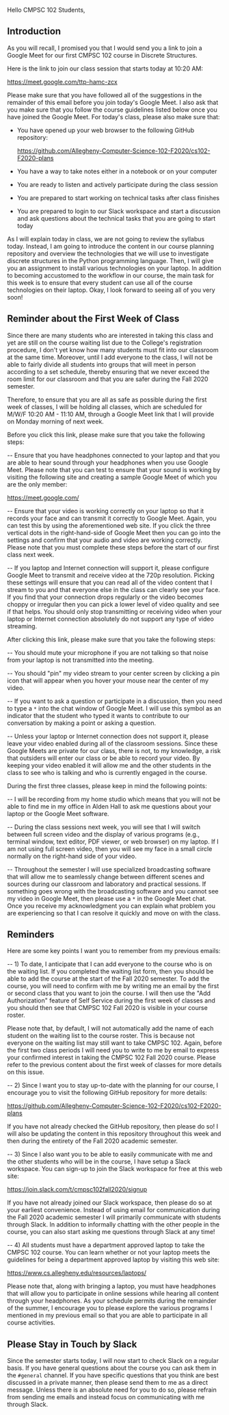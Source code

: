 Hello CMPSC 102 Students,

## Introduction

As you will recall, I promised you that I would send you a link to join a Google
Meet for our first CMPSC 102 course in Discrete Structures.

Here is the link to join our class session that starts today at 10:20 AM:

https://meet.google.com/ttp-hamc-zcx

Please make sure that you have followed all of the suggestions in the remainder
of this email before you join today's Google Meet. I also ask that you make sure
that you follow the course guidelines listed below once you have joined the
Google Meet. For today's class, please also make sure that:

- You have opened up your web browser to the following GitHub repository:

  https://github.com/Allegheny-Computer-Science-102-F2020/cs102-F2020-plans

- You have a way to take notes either in a notebook or on your computer

- You are ready to listen and actively participate during the class session

- You are prepared to start working on technical tasks after class finishes

- You are prepared to login to our Slack workspace and start a discussion and
  ask questions about the technical tasks that you are going to start today

As I will explain today in class, we are not going to review the syllabus today.
Instead, I am going to introduce the content in our course planning repository
and overview the technologies that we will use to investigate discrete
structures in the Python programming language. Then, I will give you an
assignment to install various technologies on your laptop. In addition to
becoming accustomed to the workflow in our course, the main task for this week
is to ensure that every student can use all of the course technologies on their
laptop. Okay, I look forward to seeing all of you very soon!

## Reminder about the First Week of Class

Since there are many students who are interested in taking this class and yet
are still on the course waiting list due to the College's registration
procedure, I don't yet know how many students must fit into our classroom at the
same time. Moreover, until I add everyone to the class, I will not be able to
fairly divide all students into groups that will meet in person according to a
set schedule, thereby ensuring that we never exceed the room limit for our
classroom and that you are safer during the Fall 2020 semester.

Therefore, to ensure that you are all as safe as possible during the first week
of classes, I will be holding all classes, which are scheduled for M/W/F 10:20
AM - 11:10 AM, through a Google Meet link that I will provide on Monday morning
of next week.

Before you click this link, please make sure that you take the following steps:

-- Ensure that you have headphones connected to your laptop and that you are
able to hear sound through your headphones when you use Google Meet. Please note
that you can test to ensure that your sound is working by visiting the following
site and creating a sample Google Meet of which you are the only member:

https://meet.google.com/

-- Ensure that your video is working correctly on your laptop so that it records
your face and can transmit it correctly to Google Meet. Again, you can test this
by using the aforementioned web site. If you click the three vertical dots in
the right-hand-side of Google Meet then you can go into the settings and confirm
that your audio and video are working correctly. Please note that you must
complete these steps before the start of our first class next week.

-- If you laptop and Internet connection will support it, please configure
Google Meet to transmit and receive video at the 720p resolution. Picking these
settings will ensure that you can read all of the video content that I stream to
you and that everyone else in the class can clearly see your face. If you find
that your connection drops regularly or the video becomes choppy or irregular
then you can pick a lower level of video quality and see if that helps. You
should only stop transmitting or receiving video when your laptop or Internet
connection absolutely do not support any type of video streaming.

After clicking this link, please make sure that you take the following steps:

-- You should mute your microphone if you are not talking so that noise from
your laptop is not transmitted into the meeting.

-- You should "pin" my video stream to your center screen by clicking a pin icon
that will appear when you hover your mouse near the center of my video.

-- If you want to ask a question or participate in a discussion, then you need
to type a `*` into the chat window of Google Meet. I will use this symbol as an
indicator that the student who typed it wants to contribute to our conversation
by making a point or asking a question.

-- Unless your laptop or Internet connection does not support it, please leave
your video enabled during all of the classroom sessions. Since these Google
Meets are private for our class, there is not, to my knowledge, a risk that
outsiders will enter our class or be able to record your video. By keeping your
video enabled it will allow me and the other students in the class to see who is
talking and who is currently engaged in the course.

During the first three classes, please keep in mind the following points:

-- I will be recording from my home studio which means that you will not be able
to find me in my office in Alden Hall to ask me questions about your laptop or
the Google Meet software.

-- During the class sessions next week, you will see that I will switch between
full screen video and the display of various programs (e.g., terminal window,
text editor, PDF viewer, or web browser) on my laptop. If I am not using full
screen video, then you will see my face in a small circle normally on the
right-hand side of your video.

-- Throughout the semester I will use specialized broadcasting software that
will allow me to seamlessly change between different scenes and sources during
our classroom and laboratory and practical sessions. If something goes wrong
with the broadcasting software and you cannot see my video in Google Meet, then
please use a `*` in the Google Meet chat. Once you receive my acknowledgment you
can explain what problem you are experiencing so that I can resolve it quickly
and move on with the class.

## Reminders

Here are some key points I want you to remember from my previous emails:

-- 1) To date, I anticipate that I can add everyone to the course who is on the
waiting list. If you completed the waiting list form, then you should be able to
add the course at the start of the Fall 2020 semester. To add the course, you
will need to confirm with me by writing me an email by the first or second class
that you want to join the course. I will then use the "Add Authorization"
feature of Self Service during the first week of classes and you should then see
that CMPSC 102 Fall 2020 is visible in your course roster.

Please note that, by default, I will not automatically add the name of each
student on the waiting list to the course roster. This is because not everyone
on the waiting list may still want to take CMPSC 102. Again, before the first
two class periods I will need you to write to me by email to express your
confirmed interest in taking the CMPSC 102 Fall 2020 course. Please refer to the
previous content about the first week of classes for more details on this issue.

-- 2) Since I want you to stay up-to-date with the planning for our course, I
encourage you to visit the following GitHub repository for more details:

https://github.com/Allegheny-Computer-Science-102-F2020/cs102-F2020-plans

If you have not already checked the GitHub repository, then please do so! I will
also be updating the content in this repository throughout this week and then
during the entirety of the Fall 2020 academic semester.

-- 3) Since I also want you to be able to easily communicate with me and the
other students who will be in the course, I have setup a Slack workspace. You
can sign-up to join the Slack workspace for free at this web site:

https://join.slack.com/t/cmpsc102fall2020/signup

If you have not already joined our Slack workspace, then please do so at your
earliest convenience. Instead of using email for communication during the Fall
2020 academic semester I will primarily communicate with students through Slack.
In addition to informally chatting with the other people in the course, you can
also start asking me questions through Slack at any time!

-- 4) All students must have a department approved laptop to take the CMPSC 102
course. You can learn whether or not your laptop meets the guidelines for being
a department approved laptop by visiting this web site:

https://www.cs.allegheny.edu/resources/laptops/

Please note that, along with bringing a laptop, you must have headphones that
will allow you to participate in online sessions while hearing all content
through your headphones. As your schedule permits during the remainder of the
summer, I encourage you to please explore the various programs I mentioned in my
previous email so that you are able to participate in all course activities.

## Please Stay in Touch by Slack

Since the semester starts today, I will now start to check Slack on a regular
basis. If you have general questions about the course you can ask them in the
`#general` channel. If you have specific questions that you think are best
discussed in a private manner, then please send them to me as a direct message.
Unless there is an absolute need for you to do so, please refrain from sending
me emails and instead focus on communicating with me through Slack.
